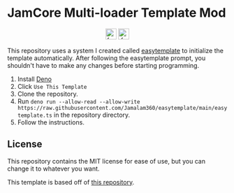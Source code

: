 # JamCore Multi-loader Template Mod

<p align="center">
    <img alt="forge" height="25" src="https://cdn.jsdelivr.net/npm/@intergrav/devins-badges@3/assets/compact/supported/forge_vector.svg">
    <img alt="fabric" height="25" src="https://cdn.jsdelivr.net/npm/@intergrav/devins-badges@3/assets/compact/supported/fabric_vector.svg">
</p>

This repository uses a system I created called
[easytemplate](https://github.com/Jamalam360/easytemplate) to initialize the
template automatically. After following the easytemplate prompt, you shouldn't
have to make any changes before starting programming.

1. Install [Deno](https://deno.land/)
2. Click `Use This Template`
3. Clone the repository.
4. Run `deno run --allow-read --allow-write https://raw.githubusercontent.com/Jamalam360/easytemplate/main/easytemplate.ts` in
   the repository directory.
5. Follow the instructions.

## License

This repository contains the MIT license for ease of use, but you can change it
to whatever you want.

This template is based off of [this repository](https://github.com/jaredlll08/MultiLoader-Template).
